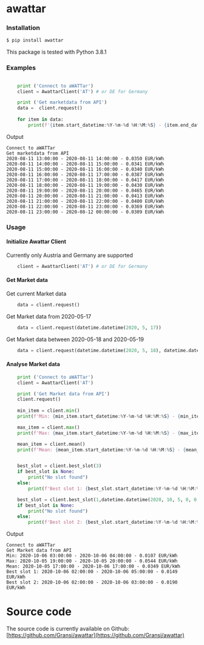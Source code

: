 # awattar



###  Installation

```sh
$ pip install awattar
```

This package is tested with Python 3.8.1 

###  Examples

```python

    print ('Connect to aWATTar')
    client = AwattarClient('AT') # or DE for Germany

    print ('Get marketdata from API')
    data =  client.request()
    
    for item in data:
        print(f'{item.start_datetime:%Y-%m-%d %H:%M:%S} - {item.end_datetime:%Y-%m-%d %H:%M:%S} - {(item.marketprice / 1000):.4f} EUR/kWh')

```

Output
```
Connect to aWATTar
Get marketdata from API
2020-08-11 13:00:00 - 2020-08-11 14:00:00 - 0.0350 EUR/kWh
2020-08-11 14:00:00 - 2020-08-11 15:00:00 - 0.0341 EUR/kWh
2020-08-11 15:00:00 - 2020-08-11 16:00:00 - 0.0340 EUR/kWh
2020-08-11 16:00:00 - 2020-08-11 17:00:00 - 0.0387 EUR/kWh
2020-08-11 17:00:00 - 2020-08-11 18:00:00 - 0.0417 EUR/kWh
2020-08-11 18:00:00 - 2020-08-11 19:00:00 - 0.0430 EUR/kWh
2020-08-11 19:00:00 - 2020-08-11 20:00:00 - 0.0465 EUR/kWh
2020-08-11 20:00:00 - 2020-08-11 21:00:00 - 0.0413 EUR/kWh
2020-08-11 21:00:00 - 2020-08-11 22:00:00 - 0.0400 EUR/kWh
2020-08-11 22:00:00 - 2020-08-11 23:00:00 - 0.0369 EUR/kWh
2020-08-11 23:00:00 - 2020-08-12 00:00:00 - 0.0309 EUR/kWh
```

###  Usage

#### Initialize Awattar Client

Currently only Austria and Germany are supported

```python
    client = AwattarClient('AT') # or DE for Germany
```

#### Get Market data

Get current Market data
```python
    data = client.request()
```

Get Market data from 2020-05-17
```python
    data = client.request(datetime.datetime(2020, 5, 17))
```

Get Market data between 2020-05-18 and 2020-05-19
```python
    data = client.request(datetime.datetime(2020, 5, 18), datetime.datetime(2020, 5, 19))
```

#### Analyse Market data

```python
    print ('Connect to aWATTar')
    client = AwattarClient('AT')

    print ('Get Market data from API')
    client.request()
    
    min_item = client.min()
    print(f'Min: {min_item.start_datetime:%Y-%m-%d %H:%M:%S} - {min_item.end_datetime:%Y-%m-%d %H:%M:%S} - {(min_item.marketprice / 1000):.4f} EUR/kWh')

    max_item = client.max()
    print(f'Max: {max_item.start_datetime:%Y-%m-%d %H:%M:%S} - {max_item.end_datetime:%Y-%m-%d %H:%M:%S} - {(max_item.marketprice / 1000):.4f} EUR/kWh')

    mean_item = client.mean()
    print(f'Mean: {mean_item.start_datetime:%Y-%m-%d %H:%M:%S} - {mean_item.end_datetime:%Y-%m-%d %H:%M:%S} - {(mean_item.marketprice / 1000):.4f} EUR/kWh')


    best_slot = client.best_slot(3)
    if best_slot is None:
        print("No slot found")
    else:        
        print(f'Best slot 1: {best_slot.start_datetime:%Y-%m-%d %H:%M:%S} - {best_slot.end_datetime:%Y-%m-%d %H:%M:%S} - {(best_slot.marketprice / 1000):.4f} EUR/kWh')

    best_slot = client.best_slot(1,datetime.datetime(2020, 10, 5, 0, 0, 0),datetime.datetime(2020, 10, 6, 3, 0, 0))
    if best_slot is None:
        print("No slot found")
    else:        
        print(f'Best slot 2: {best_slot.start_datetime:%Y-%m-%d %H:%M:%S} - {best_slot.end_datetime:%Y-%m-%d %H:%M:%S} - {(best_slot.marketprice / 1000):.4f} EUR/kWh')
```

Output
```
Connect to aWATTar
Get Market data from API
Min: 2020-10-06 03:00:00 - 2020-10-06 04:00:00 - 0.0107 EUR/kWh
Max: 2020-10-05 19:00:00 - 2020-10-05 20:00:00 - 0.0544 EUR/kWh
Mean: 2020-10-05 17:00:00 - 2020-10-06 17:00:00 - 0.0349 EUR/kWh
Best slot 1: 2020-10-06 02:00:00 - 2020-10-06 05:00:00 - 0.0149 EUR/kWh
Best slot 2: 2020-10-06 02:00:00 - 2020-10-06 03:00:00 - 0.0190 EUR/kWh
```

# Source code
The source code is currently available on Github: [https://github.com/Gransi/awattar](https://github.com/Gransi/awattar)
